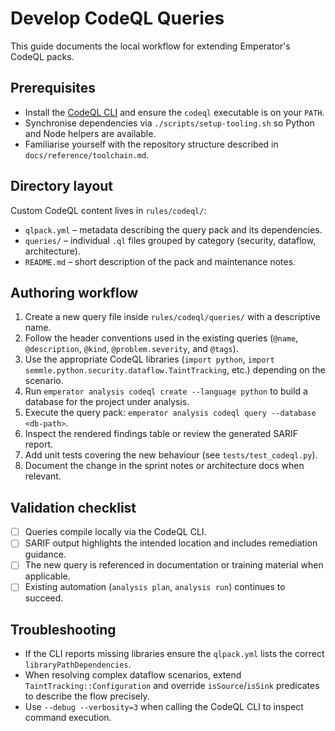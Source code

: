 # Develop CodeQL Queries

This guide documents the local workflow for extending Emperator's CodeQL packs.

## Prerequisites

- Install the [CodeQL CLI](https://codeql.github.com/docs/cli/) and ensure the `codeql`
  executable is on your `PATH`.
- Synchronise dependencies via `./scripts/setup-tooling.sh` so Python and Node helpers are
  available.
- Familiarise yourself with the repository structure described in `docs/reference/toolchain.md`.

## Directory layout

Custom CodeQL content lives in `rules/codeql/`:

- `qlpack.yml` – metadata describing the query pack and its dependencies.
- `queries/` – individual `.ql` files grouped by category (security, dataflow, architecture).
- `README.md` – short description of the pack and maintenance notes.

## Authoring workflow

1. Create a new query file inside `rules/codeql/queries/` with a descriptive name.
1. Follow the header conventions used in the existing queries (`@name`, `@description`,
   `@kind`, `@problem.severity`, and `@tags`).
1. Use the appropriate CodeQL libraries (`import python`,
   `import semmle.python.security.dataflow.TaintTracking`, etc.) depending on the scenario.
1. Run `emperator analysis codeql create --language python` to build a database for the
   project under analysis.
1. Execute the query pack: `emperator analysis codeql query --database <db-path>`.
1. Inspect the rendered findings table or review the generated SARIF report.
1. Add unit tests covering the new behaviour (see `tests/test_codeql.py`).
1. Document the change in the sprint notes or architecture docs when relevant.

## Validation checklist

- [ ] Queries compile locally via the CodeQL CLI.
- [ ] SARIF output highlights the intended location and includes remediation guidance.
- [ ] The new query is referenced in documentation or training material when applicable.
- [ ] Existing automation (`analysis plan`, `analysis run`) continues to succeed.

## Troubleshooting

- If the CLI reports missing libraries ensure the `qlpack.yml` lists the correct
  `libraryPathDependencies`.
- When resolving complex dataflow scenarios, extend `TaintTracking::Configuration` and
  override `isSource`/`isSink` predicates to describe the flow precisely.
- Use `--debug --verbosity=3` when calling the CodeQL CLI to inspect command execution.
